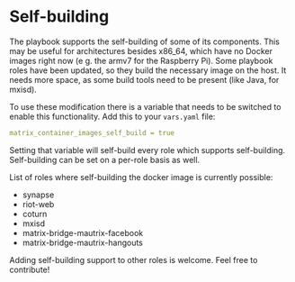 # Self-building

The playbook supports the self-building of some of its components. This may be useful for architectures besides x86_64, which have no Docker images right now (e g. the armv7 for the Raspberry Pi). Some playbook roles have been updated, so they build the necessary image on the host. It needs more space, as some build tools need to be present (like Java, for mxisd).

To use these modification there is a variable that needs to be switched to enable this functionality. Add this to your `vars.yaml` file:
```yaml
matrix_container_images_self_build = true
```
Setting that variable will self-build every role which supports self-building. Self-building can be set on a per-role basis as well.

List of roles where self-building the docker image is currently possible:
- synapse
- riot-web
- coturn
- mxisd
- matrix-bridge-mautrix-facebook
- matrix-bridge-mautrix-hangouts

Adding self-building support to other roles is welcome. Feel free to contribute!
